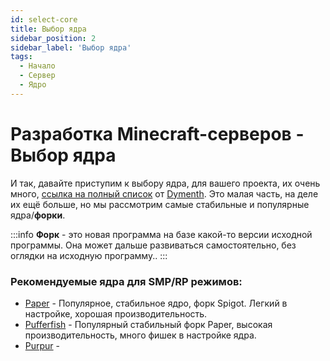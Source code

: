 ```yaml
---
id: select-core
title: Выбор ядра
sidebar_position: 2
sidebar_label: 'Выбор ядра'
tags:
  - Начало
  - Сервер
  - Ядро
---
```


# Разработка Minecraft-серверов - Выбор ядра

И так, давайте приступим к выбору ядра, для вашего проекта, их очень много, [ссылка на полный список](https://docs.google.com/spreadsheets/d/1b-9Qay323RxaEagxByXZrf5934IxIHhIur77DcgRjZ8/edit#gid=0) от [Dymenth](https://github.com/Dymeth).
Это малая часть, на деле их ещё больше, но мы рассмотрим самые стабильные и популярные ядра/**форки**.

:::info
**Форк** - это новая программа на базе какой-то версии исходной программы. Она может дальше развиваться самостоятельно, без оглядки на исходную программу..
:::

### Рекомендуемые ядра для SMP/RP режимов:

- [Paper](https://papermc.io/) - Популярное, стабильное ядро, форк Spigot. Легкий в настройке, хорошая производительность.
- [Pufferfish](https://pufferfish.host/downloads) - Популярный стабильный форк Paper, высокая производительность, много фишек в настройке ядра.
- [Purpur](https://purpurmc.org/) - 